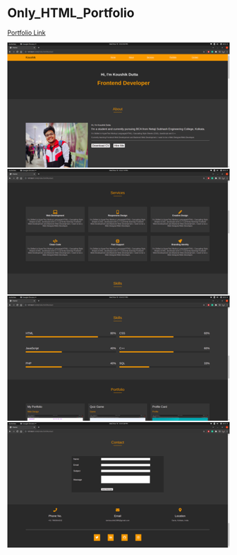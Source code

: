 # Only_HTML_Portfolio

[Portfolio Link](https://koushikdutta99.github.io/Only_HTML_Portfolio/)

<img src = "screenshot/one.png" alt = "about Photo">
<img src = "screenshot/two.png" alt = "services Photo">
<img src = "screenshot/three.png" alt = "skills Photo">
<img src = "screenshot/four.png" alt = "contact Photo">
